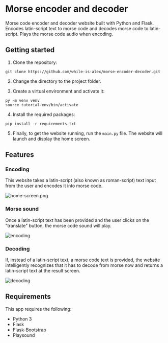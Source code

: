 # Morse encoder and decoder
Morse code encoder and decoder website built with Python and Flask. Encodes latin-script text to morse code and decodes morse code to latin-script. Plays the morse code audio when encoding.

## Getting started
1. Clone the repository:
```
git clone https://github.com/while-is-alex/morse-encoder-decoder.git
```

2. Change the directory to the project folder.

3. Create a virtual environment and activate it:
```
py -m venv venv
source tutorial-env/bin/activate
```

4. Install the required packages:
```
pip install -r requirements.txt
```

5. Finally, to get the website running, run the `main.py` file. The website will launch and display the home screen.

## Features
### Encoding
This website takes a latin-script (also known as roman-script) text input from the user and encodes it into morse code.

![home-screen.png](https://i.ibb.co/SJRXqPT/home.png)

### Morse sound
Once a latin-script text has been provided and the user clicks on the "translate" button, the morse code sound will play.

![encoding](https://i.ibb.co/VLyb2Gb/encoding.png)

### Decoding
If, instead of a latin-script text, a morse code text is provided, the website intelligently recognizes that it has to decode from morse now and returns a latin-script text at the result screen.

![decoding](https://i.ibb.co/HPvJswc/decoding.png)

## Requirements
This app requires the following:

+ Python 3
+ Flask
+ Flask-Bootstrap
+ Playsound

